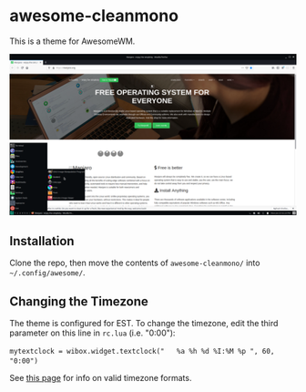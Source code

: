 # awesome-cleanmono

This is a theme for AwesomeWM.

![Screenshot](cm.png)

## Installation

Clone the repo, then move the contents of `awesome-cleanmono/` into `~/.config/awesome/`.

## Changing the Timezone

The theme is configured for EST. To change the timezone, edit the third parameter on this line in `rc.lua` (i.e. "0:00"):

`mytextclock = wibox.widget.textclock("   %a %h %d %I:%M %p ", 60, "0:00")`

See [this page](https://awesomewm.org/doc/api/classes/wibox.widget.textclock.html#wibox.widget.textclock) for info on valid timezone formats.
